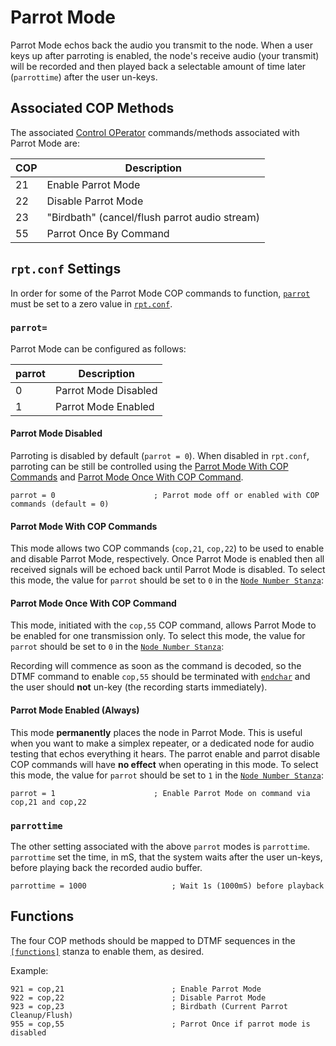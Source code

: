 # Parrot Mode
Parrot Mode echos back the audio you transmit to the node. When a user keys up after parroting is enabled, the node's receive audio (your transmit) will be recorded and then played back a selectable amount of time later (`parrottime`) after the user un-keys.

## Associated COP Methods
The associated [Control OPerator](../config/rpt_conf.md#cop-commands) commands/methods associated with Parrot Mode are:

COP|Description
---|-----------
21|Enable Parrot Mode
22|Disable Parrot Mode
23|"Birdbath" (cancel/flush parrot audio stream)
55|Parrot Once By Command

## `rpt.conf` Settings
In order for some of the Parrot Mode COP commands to function, [`parrot`](../config/rpt_conf.md#parrot) must be set to a zero value in [`rpt.conf`](../config/rpt_conf.md).

### `parrot=`
Parrot Mode can be configured as follows:

parrot|Description
----------|-----------
0|Parrot Mode Disabled
1|Parrot Mode Enabled

#### Parrot Mode Disabled
Parroting is disabled by default (`parrot = 0`).  When disabled in `rpt.conf`, parroting can be still be controlled using the [Parrot Mode With COP Commands](#parrot-mode-with-cop-commands) and [Parrot Mode Once With COP Command](#parrot-mode-once-with-cop-command).

```
parrot = 0                      ; Parrot mode off or enabled with COP commands (default = 0)
```

#### Parrot Mode With COP Commands
This mode allows two COP commands (`cop,21`, `cop,22`) to be used to enable and disable Parrot Mode, respectively. Once Parrot Mode is enabled then all received signals will be echoed back until Parrot Mode is disabled. To select this mode, the value for `parrot` should be set to `0` in the [`Node Number Stanza`](../config/rpt_conf.md#node-number-stanza):

#### Parrot Mode Once With COP Command
This mode, initiated with the `cop,55` COP command, allows Parrot Mode to be enabled for one transmission only. To select this mode, the value for `parrot` should be set to `0` in the [`Node Number Stanza`](../config/rpt_conf.md#node-number-stanza):

Recording will commence as soon as the command is decoded, so the DTMF command to enable `cop,55` should be terminated with [`endchar`](../config/rpt_conf.md#endchar) and the user should **not** un-key (the recording starts immediately).

#### Parrot Mode Enabled (Always)
This mode **permanently** places the node in Parrot Mode. This is useful when you want to make a simplex repeater, or a dedicated node for audio testing that echos everything it hears. The parrot enable and parrot disable COP commands will have **no effect** when operating in this mode. To select this mode, the value for `parrot` should be set to `1` in the [`Node Number Stanza`](../config/rpt_conf.md#node-number-stanza):

```
parrot = 1                      ; Enable Parrot Mode on command via cop,21 and cop,22
```

### `parrottime`
The other setting associated with the above `parrot` modes is `parrottime`. `parrottime` set the time, in mS, that the system waits after the user un-keys, before playing back the recorded audio buffer.

```
parrottime = 1000                   ; Wait 1s (1000mS) before playback
```

## Functions
The four COP methods should be mapped to DTMF sequences in the [`[functions]`](../config/rpt_conf.md#functions-stanza) stanza to enable them, as desired.

Example:

```
921 = cop,21                        ; Enable Parrot Mode
922 = cop,22                        ; Disable Parrot Mode
923 = cop,23                        ; Birdbath (Current Parrot Cleanup/Flush)
955 = cop,55                        ; Parrot Once if parrot mode is disabled
```
